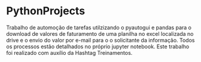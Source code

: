 # PythonProjects

Trabalho de automoção de tarefas utilzizando o pyautogui e pandas para o download de valores de faturamento de uma planilha no excel localizada no drive e o envio do valor por e-mail para o o solicitante da informação. Todos os processos estão detalhados no próprio jupyter notebook. Este trabalho foi realizado com auxílio da Hashtag Treinamentos.

